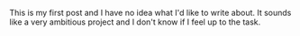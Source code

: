 This is my first post and I have no idea what I'd like to write about.  It sounds like a very ambitious project and I don't know if I feel up to the task.
